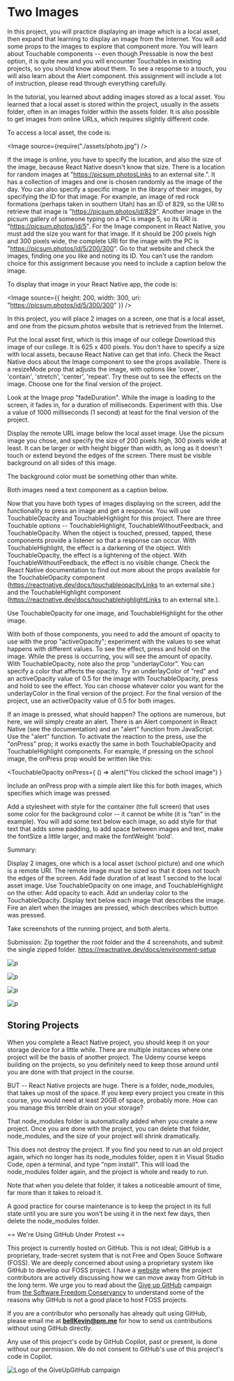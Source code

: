 # Two Images

In this project, you will practice displaying an image which is a local asset, then expand that learning to display an image from the Internet. You will add some props to the images to explore that component more. You will learn about Touchable components -- even though Pressable is now the best option, it is quite new and you will encounter Touchables in existing projects, so you should know about them. To see a response to a touch, you will also learn about the Alert component. this assignment will include a lot of instruction, please read through everything carefully.

In the tutorial, you learned about adding images stored as a local asset. You learned that a local asset is stored within the project, usually in the assets folder, often in an images folder within the assets folder.  It is also possible to get images from online URLs, which requires slightly different code.

To access a local asset, the code is:

   <Image source={require("./assets/photo.jpg"} />

If the image is online, you have to specify the location, and also the size of the image, because React Native doesn't know that size. There is a location for random images at "https://picsum.photosLinks to an external site.". It has a collection of images and one is chosen randomly as the image of the day. You can also specify a specific image in the library of their images, by specifying the ID for that image. For example, an image of red rock formations (perhaps taken in southern Utah) has an ID of 829, so the URI to retrieve that image is "https://picsum.photos/id/829". Another image in the picsum gallery of someone typing on a PC is image 5, so its URI is "https://picsum.photos/id/5". For the Image component in React Native, you must add the size you want for that image. If it should be 200 pixels high and 300 pixels wide, the complete URI for the image with the PC is "https://picsum.photos/id/5/200/300". Go to that website and check the images, finding one you like and noting its ID. You can't use the random choice for this assignment because you need to include a caption below the image.

To display that image in your React Native app, the code is:

   <Image
      source={{
         height: 200,
         width: 300,
         uri: "https://picsum.photos/id/5/300/300"
      }}
   />

In this project, you will place 2 images on a screen, one that is a local asset, and one from the picsum.photos website that is retrieved from the Internet.

Put the local asset first, which is this image of our college Download this image of our college. It is 625 x 400 pixels. You don't have to specify a size with local assets, because React Native can get that info. Check the React Native docs about the Image component to see the props available. There is a resizeMode prop that adjusts the image, with options like 'cover', 'contain', 'stretch', 'center', 'repeat'. Try these out to see the effects on the image. Choose one for the final version of the project.

Look at the Image prop "fadeDuration". While the image is loading to the screen, it fades in, for a duration of milliseconds. Experiment with this. Use a value of 1000 milliseconds (1 second) at least for the final version of the project.

Display the remote URL image below the local asset image. Use the picsum image you chose, and specify the size of 200 pixels high, 300 pixels wide at least. It can be larger or with height bigger than width, as long as it doesn't touch or extend beyond the edges of the screen. There must be visible background on all sides of this image.

The background color must be something other than white.

Both images need a text component as a caption below. 

Now that you have both types of images displaying on the screen, add the functionality to press an image and get a response. You will use TouchableOpacity and TouchableHighlight for this project. There are three Touchable options -- TouchableHighlight, TouchableWithoutFeedback, and TouchableOpacity. When the object is touched, pressed, tapped, these components provide a listener so that a response can occur. With TouchableHighlight, the effect is a darkening of the object. With TouchableOpacity, the effect is a lightening of the object. With TouchableWithoutFeedback, the effect is no visible change. Check the React Native documentation to find out more about the props available for the TouchableOpacity component (https://reactnative.dev/docs/touchableopacityLinks to an external site.) and the TouchableHighlight component (https://reactnative.dev/docs/touchablehighlightLinks to an external site.).

Use TouchableOpacity for one image, and TouchableHighlight for the other image.

With both of those components, you need to add the amount of opacity to use with the prop "activeOpacity"; experiment with the values to see what happens with different values. To see the effect, press and hold on the image. While the press is occurring, you will see the amount of opacity. With TouchableOpacity, note also the prop "underlayColor". You can specify a color that affects the opacity. Try an underlayColor of "red" and an activeOpacity value of 0.5 for the image with TouchableOpacity, press and hold to see the effect. You can choose whatever color you want for the underlayColor in the final version of the project. For the final version of the project, use an activeOpacity value of 0.5 for both images.

If an image is pressed, what should happen? The options are numerous, but here, we will simply create an alert. There is an Alert component in React Native (see the documentation) and an "alert" function from JavaScript. Use the "alert" function. To activate the reaction to the press, use the "onPress" prop; it works exactly the same in both TouchableOpacity and TouchableHighlight components. For example, if pressing on the school image, the onPress prop would be written like this:

   <TouchableOpacity 
      onPress={ () => alert("You clicked the school image") }
   >

Include an onPress prop with a simple alert like this for both images, which specifies which image was pressed. 

Add a stylesheet with style for the container (the full screen) that uses some color for the background color -- it cannot be white (it is "tan" in the example). You will add some text below each image, so add style for that text that adds some padding, to add space between images and text, make the fontSize a little larger, and make the fontWeight 'bold'.

Summary:

Display 2 images, one which is a local asset (school picture) and one which is a remote URI. The remote image must be sized so that it does not touch the edges of the screen. Add fade duration of at least 1 second to the local asset image. Use TouchableOpacity on one image, and TouchableHighlight on the other. Add opacity to each. Add an underlay color to the TouchableOpacity. Display text below each image that describes the image. Fire an alert when the images are pressed, which describes which button was pressed.

Take screenshots of the running project, and both alerts.

Submission: Zip together the root folder and the 4 screenshots, and submit the single zipped folder.
https://reactnative.dev/docs/environment-setup

![p](https://github.com/bell-kevin/2images/blob/main/screenshots/1.PNG)

![p](https://github.com/bell-kevin/2images/blob/main/screenshots/2.PNG)

![p](https://github.com/bell-kevin/2images/blob/main/screenshots/3.PNG)

![p](https://github.com/bell-kevin/2images/blob/main/screenshots/4.PNG)

## Storing Projects 

When you complete a React Native project, you should keep it on your storage device for a little while. There are multiple instances where one project will be the basis of another project. The Udemy course keeps building on the projects, so you definitely need to keep those around until you are done with that project in the course.

BUT -- React Native projects are huge. There is a folder, node_modules, that takes up most of the space. If you keep every project you create in this course, you would need at least 20GB of space, probably more. How can you manage this terrible drain on your storage?

That node_modules folder is automatically added when you create a new project. Once you are done with the project, you can delete that folder, node_modules, and the size of your project will shrink dramatically.

This does not destroy the project. If you find you need to run an old project again, which no longer has its node_modules folder, open it in Visual Studio Code, open a terminal, and type "npm install". This will load the node_modules folder again, and the project is whole and ready to run.

Note that when you delete that folder, it takes a noticeable amount of time, far more than it takes to reload it.

A good practice for course maintenance is to keep the project in its full state until you are sure you won't be using it in the next few days, then delete the node_modules folder.

== We're Using GitHub Under Protest ==

This project is currently hosted on GitHub.  This is not ideal; GitHub is a
proprietary, trade-secret system that is not Free and Open Souce Software
(FOSS).  We are deeply concerned about using a proprietary system like GitHub
to develop our FOSS project. I have a [website](https://bellKevin.me) where the
project contributors are actively discussing how we can move away from GitHub
in the long term.  We urge you to read about the [Give up GitHub](https://GiveUpGitHub.org) campaign 
from [the Software Freedom Conservancy](https://sfconservancy.org) to understand some of the reasons why GitHub is not 
a good place to host FOSS projects.

If you are a contributor who personally has already quit using GitHub, please
email me at **bellKevin@pm.me** for how to send us contributions without
using GitHub directly.

Any use of this project's code by GitHub Copilot, past or present, is done
without our permission.  We do not consent to GitHub's use of this project's
code in Copilot.

![Logo of the GiveUpGitHub campaign](https://sfconservancy.org/img/GiveUpGitHub.png)
